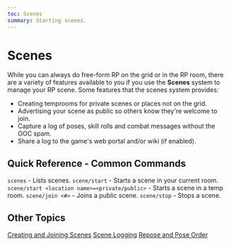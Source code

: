 ```yaml
---
toc: Scenes
summary: Starting scenes.
---
```

# Scenes

While you can always do free-form RP on the grid or in the RP room, there are a variety of features available to you if you use the **Scenes** system to manage your RP scene.  Some features that the scenes system provides:

* Creating temprooms for private scenes or places not on the grid.
* Advertising your scene as public so others know they're welcome to join.
* Capture a log of poses, skill rolls and combat messages without the OOC spam.
* Share a log to the game's web portal and/or wiki (if enabled).

## Quick Reference - Common Commands

`scenes` - Lists scenes.
`scene/start` - Starts a scene in your current room.
`scene/start <location name>=<private/public>` - Starts a scene in a temp room.
`scene/join <#>` - Joins a public scene.
`scene/stop` - Stops a scene.

## Other Topics

[Creating and Joining Scenes](/help/scenes/creating)
[Scene Logging](/help/scenes/logging)
[Repose and Pose Order](/help/scenes/repose)